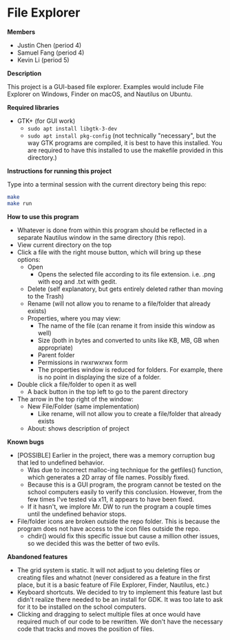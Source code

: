 # File Explorer

**Members**
- Justin Chen (period 4)
- Samuel Fang (period 4)
- Kevin Li (period 5)

**Description**

This project is a GUI-based file explorer. Examples would include File Explorer on Windows, Finder on macOS, and Nautilus on Ubuntu.

**Required libraries**
- GTK+ (for GUI work)
  - ```sudo apt install libgtk-3-dev```
  - ```sudo apt install pkg-config``` (not technically "necessary", but the way GTK programs are compiled, it is best to have this installed. You are required to have this installed to use the makefile provided in this directory.)

**Instructions for running this project**

Type into a terminal session with the current directory being this repo:
```bash
make
make run
```

**How to use this program**
- Whatever is done from within this program should be reflected in a separate Nautilus window in the same directory (this repo).
- View current directory on the top
- Click a file with the right mouse button, which will bring up these options:
  - Open
    - Opens the selected file according to its file extension. i.e. .png with eog and .txt with gedit.
  - Delete (self explanatory, but gets entirely deleted rather than moving to the Trash)
  - Rename (will not allow you to rename to a file/folder that already exists)
  - Properties, where you may view:
    - The name of the file (can rename it from inside this window as well)
    - Size (both in bytes and converted to units like KB, MB, GB when appropriate)
    - Parent folder
    - Permissions in rwxrwxrwx form
    - The properties window is reduced for folders. For example, there is no point in displaying the size of a folder.
- Double click a file/folder to open it as well
  - A back button in the top left to go to the parent directory
- The arrow in the top right of the window:
  - New File/Folder (same implementation)
    - Like rename, will not allow you to create a file/folder that already exists
  - About: shows description of project

**Known bugs**
- [POSSIBLE] Earlier in the project, there was a memory corruption bug that led to undefined behavior.
  - Was due to incorrect malloc-ing technique for the getfiles() function, which generates a 2D array of file names. Possibly fixed.
  - Because this is a GUI program, the program cannot be tested on the school computers easily to verify this conclusion. However, from the few times I've tested via x11, it appears to have been fixed.
  - If it hasn't, we implore Mr. DW to run the program a couple times until the undefined behavior stops.
- File/folder icons are broken outside the repo folder. This is because the program does not have access to the icon files outside the repo. 
  - chdir() would fix this specific issue but cause a million other issues, so we decided this was the better of two evils. 

**Abandoned features**
- The grid system is static. It will not adjust to you deleting files or creating  files and whatnot (never considered as a feature in the first place, but it is a basic feature of File Explorer, Finder, Nautilus, etc.)
- Keyboard shortcuts. We decided to try to implement this feature last but didn't realize there needed to be an install for GDK. It was too late to ask for it to be installed on the school computers.
- Clicking and dragging to select multiple files at once would have required much of our code to be rewritten. We don't have the necessary code that tracks and moves the position of files.
